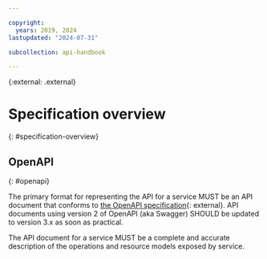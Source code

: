 ```yaml
---

copyright:
  years: 2019, 2024
lastupdated: "2024-07-31"

subcollection: api-handbook

---
```


{:external: .external}

# Specification overview
{: #specification-overview}

## OpenAPI
{: #openapi}

The primary format for representing the API for a service MUST be an API document that conforms to
[the OpenAPI
specification](https://spec.openapis.org/oas/v3.0.3){: external}.
API documents using version 2 of OpenAPI (aka Swagger) SHOULD be updated to version 3.x
as soon as practical.

The API document for a service MUST be a complete and accurate description of the operations and
resource models exposed by service.
